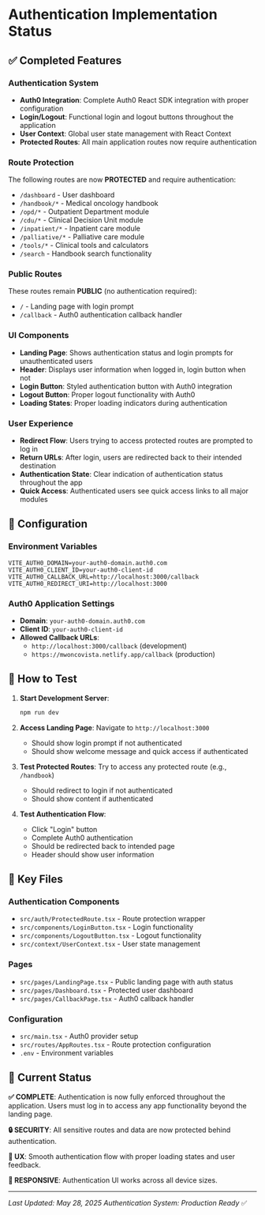 # Authentication Implementation Status

## ✅ Completed Features

### **Authentication System**
- **Auth0 Integration**: Complete Auth0 React SDK integration with proper configuration
- **Login/Logout**: Functional login and logout buttons throughout the application
- **User Context**: Global user state management with React Context
- **Protected Routes**: All main application routes now require authentication

### **Route Protection**
The following routes are now **PROTECTED** and require authentication:
- `/dashboard` - User dashboard
- `/handbook/*` - Medical oncology handbook
- `/opd/*` - Outpatient Department module
- `/cdu/*` - Clinical Decision Unit module
- `/inpatient/*` - Inpatient care module
- `/palliative/*` - Palliative care module
- `/tools/*` - Clinical tools and calculators
- `/search` - Handbook search functionality

### **Public Routes**
These routes remain **PUBLIC** (no authentication required):
- `/` - Landing page with login prompt
- `/callback` - Auth0 authentication callback handler

### **UI Components**
- **Landing Page**: Shows authentication status and login prompts for unauthenticated users
- **Header**: Displays user information when logged in, login button when not
- **Login Button**: Styled authentication button with Auth0 integration
- **Logout Button**: Proper logout functionality with Auth0
- **Loading States**: Proper loading indicators during authentication

### **User Experience**
- **Redirect Flow**: Users trying to access protected routes are prompted to log in
- **Return URLs**: After login, users are redirected back to their intended destination
- **Authentication State**: Clear indication of authentication status throughout the app
- **Quick Access**: Authenticated users see quick access links to all major modules

## 🔧 Configuration

### **Environment Variables**
```env
VITE_AUTH0_DOMAIN=your-auth0-domain.auth0.com
VITE_AUTH0_CLIENT_ID=your-auth0-client-id
VITE_AUTH0_CALLBACK_URL=http://localhost:3000/callback
VITE_AUTH0_REDIRECT_URI=http://localhost:3000
```

### **Auth0 Application Settings**
- **Domain**: `your-auth0-domain.auth0.com`
- **Client ID**: `your-auth0-client-id`
- **Allowed Callback URLs**: 
  - `http://localhost:3000/callback` (development)
  - `https://mwoncovista.netlify.app/callback` (production)

## 🚀 How to Test

1. **Start Development Server**:
   ```bash
   npm run dev
   ```

2. **Access Landing Page**: Navigate to `http://localhost:3000`
   - Should show login prompt if not authenticated
   - Should show welcome message and quick access if authenticated

3. **Test Protected Routes**: Try to access any protected route (e.g., `/handbook`)
   - Should redirect to login if not authenticated
   - Should show content if authenticated

4. **Test Authentication Flow**:
   - Click "Login" button
   - Complete Auth0 authentication
   - Should be redirected back to intended page
   - Header should show user information

## 📁 Key Files

### **Authentication Components**
- `src/auth/ProtectedRoute.tsx` - Route protection wrapper
- `src/components/LoginButton.tsx` - Login functionality
- `src/components/LogoutButton.tsx` - Logout functionality
- `src/context/UserContext.tsx` - User state management

### **Pages**
- `src/pages/LandingPage.tsx` - Public landing page with auth status
- `src/pages/Dashboard.tsx` - Protected user dashboard
- `src/pages/CallbackPage.tsx` - Auth0 callback handler

### **Configuration**
- `src/main.tsx` - Auth0 provider setup
- `src/routes/AppRoutes.tsx` - Route protection configuration
- `.env` - Environment variables

## 🎯 Current Status

**✅ COMPLETE**: Authentication is now fully enforced throughout the application. Users must log in to access any app functionality beyond the landing page.

**🔒 SECURITY**: All sensitive routes and data are now protected behind authentication.

**🎨 UX**: Smooth authentication flow with proper loading states and user feedback.

**📱 RESPONSIVE**: Authentication UI works across all device sizes.

---

*Last Updated: May 28, 2025*
*Authentication System: Production Ready* ✅
